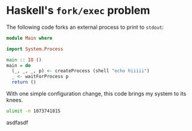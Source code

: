 
# Haskell's `fork/exec` problem

The following code forks an external process to print to `stdout`:

```haskell
module Main where

import System.Process

main :: IO ()
main = do
  (_, _, _, p) <- createProcess (shell "echo hiiiii")
  _ <- waitForProcess p
  return ()
```

With one simple configuration change, this code brings my system to its knees.

```bash
ulimit -n 1073741815
```

asdfasdf
